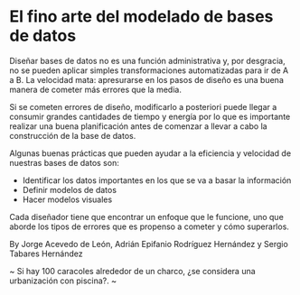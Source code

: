 # El fino arte del modelado de bases de datos

Diseñar bases de datos no es una función administrativa y, por desgracia, no se pueden aplicar simples transformaciones automatizadas para ir de A a B.  La velocidad mata: apresurarse en los pasos de diseño es una buena manera de cometer más errores que la media.

Si se cometen errores de diseño, modificarlo a posteriori puede llegar a consumir grandes cantidades de tiempo y energía por lo que es importante realizar una buena planificación antes de comenzar a llevar a cabo la construcción de la base de datos.

Algunas buenas prácticas que pueden ayudar a la eficiencia y velocidad de nuestras bases de datos son:

- Identificar los datos importantes en los que se va a basar la información
- Definir modelos de datos
- Hacer modelos visuales

Cada diseñador tiene que encontrar un enfoque que le funcione, uno que aborde los tipos de errores que es propenso a cometer y cómo superarlos.

By Jorge Acevedo de León, Adrián Epifanio Rodríguez Hernández y Sergio Tabares Hernández

~ Si hay 100 caracoles alrededor de un charco, ¿se considera una urbanización con piscina?. ~
